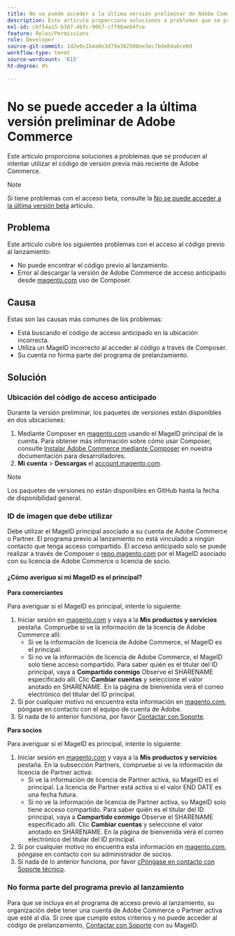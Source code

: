```yaml
---
title: No se puede acceder a la última versión preliminar de Adobe Commerce
description: Este artículo proporciona soluciones a problemas que se producen al intentar utilizar el código de versión previa más reciente de Adobe Commerce.
exl-id: cbf54a15-b307-4bfc-90b7-cff98aeb4fce
feature: Roles/Permissions
role: Developer
source-git-commit: 1d2e0c1b4a8e3d79a362500ee3ec7bde84a6ce0d
workflow-type: tm+mt
source-wordcount: '615'
ht-degree: 0%

---
```


# No se puede acceder a la última versión preliminar de Adobe Commerce

Este artículo proporciona soluciones a problemas que se producen al intentar utilizar el código de versión previa más reciente de Adobe Commerce.

>[!NOTE]
>
>Si tiene problemas con el acceso beta, consulte la [No se puede acceder a la última versión beta](/help/how-to/general/cannot-access-the-latest-beta-version.md) artículo.

## Problema

Este artículo cubre los siguientes problemas con el acceso al código previo al lanzamiento:

* No puede encontrar el código previo al lanzamiento.
* Error al descargar la versión de Adobe Commerce de acceso anticipado desde [magento.com](https://account.magento.com/customer/account/login) uso de Composer.

## Causa

Estas son las causas más comunes de los problemas:

* Está buscando el código de acceso anticipado en la ubicación incorrecta.
* Utiliza un MageID incorrecto al acceder al código a través de Composer.
* Su cuenta no forma parte del programa de prelanzamiento.

## Solución

### Ubicación del código de acceso anticipado

Durante la versión preliminar, los paquetes de versiones están disponibles en dos ubicaciones:

1. Mediante Composer en [magento.com](https://repo.magento.com/) usando el MageID principal de la cuenta. Para obtener más información sobre cómo usar Composer, consulte [Instalar Adobe Commerce mediante Composer](https://devdocs.magento.com/guides/v2.3/install-gde/composer.html) en nuestra documentación para desarrolladores.
1. **Mi cuenta** > **Descargas** el [account.magento.com](https://account.magento.com/customer/account/login).

>[!NOTE]
>
>Los paquetes de versiones no están disponibles en GitHub hasta la fecha de disponibilidad general.

### ID de imagen que debe utilizar

Debe utilizar el MageID principal asociado a su cuenta de Adobe Commerce o Partner. El programa previo al lanzamiento no está vinculado a ningún contacto que tenga acceso compartido. El acceso anticipado solo se puede realizar a través de Composer o [repo.magento.com](https://repo.magento.com/) por el MageID asociado con su licencia de Adobe Commerce o licencia de socio.

#### ¿Cómo averiguo si mi MageID es el principal?

**Para comerciantes**

Para averiguar si el MageID es principal, intente lo siguiente:

1. Iniciar sesión en [magento.com](https://account.magento.com/customer/account/login) y vaya a la **Mis productos y servicios** pestaña. Compruebe si ve la información de la licencia de Adobe Commerce allí:
   * Si ve la información de licencia de Adobe Commerce, el MageID es el principal.
   * Si no ve la información de licencia de Adobe Commerce, el MageID solo tiene acceso compartido. Para saber quién es el titular del ID principal, vaya a **Compartido conmigo** Observe el SHARENAME especificado allí. Clic **Cambiar cuentas** y seleccione el valor anotado en SHARENAME. En la página de bienvenida verá el correo electrónico del titular del ID principal.
1. Si por cualquier motivo no encuentra esta información en [magento.com](https://account.magento.com/customer/account/login), póngase en contacto con el equipo de cuenta de Adobe.
1. Si nada de lo anterior funciona, por favor [Contactar con Soporte](/help/help-center-guide/help-center/magento-help-center-user-guide.md#submit-ticket).

**Para socios**

Para averiguar si el MageID es principal, intente lo siguiente:

1. Iniciar sesión en [magento.com](https://account.magento.com/customer/account/login) y vaya a la **Mis productos y servicios** pestaña. En la subsección Partners, compruebe si ve la información de licencia de Partner activa:
   * Si ve la información de licencia de Partner activa, su MageID es el principal. La licencia de Partner está activa si el valor END DATE es una fecha futura.
   * Si no ve la información de licencia de Partner activa, su MageID solo tiene acceso compartido. Para saber quién es el titular del ID principal, vaya a **Compartido conmigo** Observe el SHARENAME especificado allí. Clic **Cambiar cuentas** y seleccione el valor anotado en SHARENAME. En la página de bienvenida verá el correo electrónico del titular del ID principal.
1. Si por cualquier motivo no encuentra esta información en [magento.com](https://account.magento.com/customer/account/login), póngase en contacto con su administrador de socios.
1. Si nada de lo anterior funciona, por favor [сPóngase en contacto con Soporte técnico](/help/help-center-guide/help-center/magento-help-center-user-guide.md#submit-ticket).

### No forma parte del programa previo al lanzamiento

Para que se incluya en el programa de acceso previo al lanzamiento, su organización debe tener una cuenta de Adobe Commerce o Partner activa que esté al día. Si cree que cumple estos criterios y no puede acceder al código de prelanzamiento, [Contactar con Soporte](/help/help-center-guide/help-center/magento-help-center-user-guide.md#submit-ticket) con su MageID.
